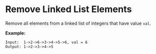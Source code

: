# Remove Linked List Elements

Remove all elements from a linked list of integers that have value `val`.

**Example:**

```
Input:  1->2->6->3->4->5->6, val = 6
Output: 1->2->3->4->5
```
